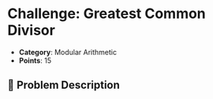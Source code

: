 # Challenge: Greatest Common Divisor

- **Category**: Modular Arithmetic
- **Points**: 15

## 📖 Problem Description  

